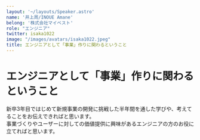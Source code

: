 ```yaml
---
layout: '~/layouts/Speaker.astro'
name: '井上周/INOUE Amane'
belong: '株式会社マイベスト'
role: "エンジニア"
twitter: isaka1022
image: "/images/avatars/isaka1022.jpeg"
title: エンジニアとして「事業」作りに関わるということ
---
```


# エンジニアとして「事業」作りに関わるということ

新卒3年目ではじめて新規事業の開発に挑戦した半年間を通した学びや、考えてることをお伝えできればと思います。  
事業づくりやユーザーに対しての価値提供に興味があるエンジニアの方のお役に立てればと思います。
